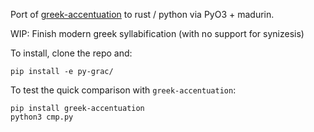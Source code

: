 Port of [greek-accentuation](https://github.com/jtauber/greek-accentuation) to rust / python via PyO3 + madurin.

WIP: Finish modern greek syllabification (with no support for synizesis)

To install, clone the repo and:
```
pip install -e py-grac/
```

To test the quick comparison with `greek-accentuation`:
```
pip install greek-accentuation
python3 cmp.py
```